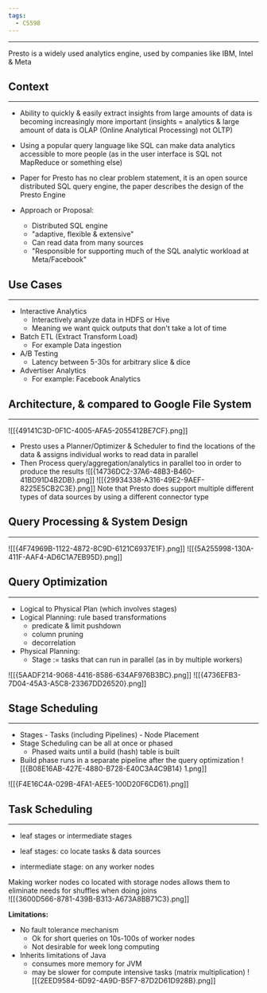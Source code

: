 ```yaml
---
tags:
  - CS598
---
```

---
Presto is a widely used analytics engine, used by companies like IBM, Intel & Meta

## Context
---
- Ability to quickly & easily extract insights from large amounts of data is becoming increasingly more important (insights = analytics & large amount of data is OLAP (Online Analytical Processing) not OLTP)
- Using  a popular query language like SQL can make data analytics accessible to more people (as in the user interface is SQL not MapReduce or something else) 

- Paper for Presto has no clear problem statement, it is an open source distributed SQL query engine, the paper describes the design of the Presto Engine 
- Approach or Proposal:
	- Distributed SQL engine
	- "adaptive, flexible & extensive"
	- Can read data from many sources 
	- "Responsible for supporting much of the SQL analytic workload at Meta/Facebook"

## Use Cases 
---
- Interactive Analytics 
	-  Interactively analyze data in HDFS or Hive
	- Meaning we want quick outputs that don't take a lot of time 
- Batch ETL (Extract Transform Load)
	- For example Data ingestion 
- A/B Testing 
	- Latency between 5-30s for arbitrary slice & dice 
- Advertiser Analytics
	- For example: Facebook Analytics 

## Architecture, & compared to Google File System
---
![[{49141C3D-0F1C-4005-AFA5-2055412BE7CF}.png]]
- Presto uses a Planner/Optimizer & Scheduler to find the locations of the data & assigns individual works to read data in parallel 
- Then Process query/aggregation/analytics in parallel too in order to produce the results
![[{14736DC2-37A6-48B3-B460-41BD91D4B2DB}.png]]
![[{29934338-A316-49E2-9AEF-8225E5CB2C3E}.png]]
Note that Presto does support multiple different types of data sources by using a different connector type

## Query Processing & System Design
---
![[{4F74969B-1122-4872-8C9D-6121C6937E1F}.png]]
![[{5A255998-130A-411F-AAF4-AD6C1A7EB95D}.png]]

## Query Optimization
---
- Logical to Physical Plan (which involves stages)
- Logical Planning: rule based transformations
	- predicate & limit pushdown
	- column pruning
	- decorrelation
- Physical Planning:
	- Stage := tasks that can run in parallel (as in by multiple workers)

![[{5AADF214-9068-4416-8586-634AF976B3BC}.png]]
![[{4736EFB3-7D04-45A3-A5C8-23367DD26520}.png]]

## Stage Scheduling
---
- Stages - Tasks (including Pipelines) - Node Placement 
- Stage Scheduling can be all at once or phased
	- Phased waits until a build (hash) table is built 
- Build phase runs in a separate pipeline after the query optimization 
![[{B08E16AB-427E-4880-B728-E40C3A4C9B14} 1.png]]

![[{F4E16C4A-029B-4FA1-AEE5-100D20F6CD61}.png]]

## Task Scheduling
---
- leaf stages or intermediate stages

- leaf stages: co locate tasks & data sources
- intermediate stage: on any worker nodes 

Making worker nodes co located with storage nodes allows them to eliminate needs for shuffles when doing joins  
![[{3600D566-8781-439B-B313-A673A8BB71C3}.png]]

**Limitations:**
- No fault tolerance mechanism
	- Ok for short queries on 10s-100s of worker nodes
	- Not desirable for week long computing
- Inherits limitations of Java
	- consumes more memory for JVM
	- may be slower for compute intensive tasks (matrix multiplication)
![[{2EED9584-6D92-4A9D-B5F7-87D2D61D928B}.png]]
